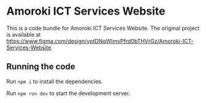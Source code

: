 
  # Amoroki ICT Services Website

  This is a code bundle for Amoroki ICT Services Website. The original project is available at https://www.figma.com/design/yptDNqWImvPfrd0bTHVrGz/Amoroki-ICT-Services-Website.

  ## Running the code

  Run `npm i` to install the dependencies.

  Run `npm run dev` to start the development server.
  